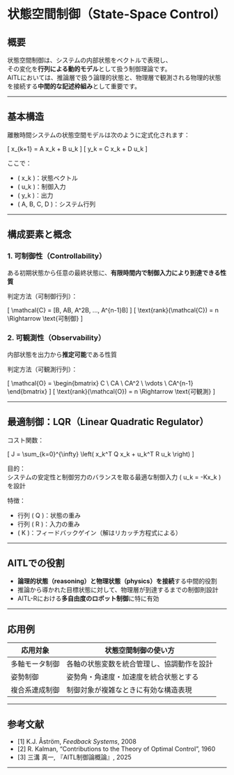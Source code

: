 <script type="text/javascript"
  id="MathJax-script"
  async
  src="https://cdn.jsdelivr.net/npm/mathjax@3/es5/tex-mml-chtml.js">
</script>

# 状態空間制御（State-Space Control）

## 概要

状態空間制御は、システムの内部状態をベクトルで表現し、  
その変化を**行列による動的モデル**として扱う制御理論です。  
AITLにおいては、推論層で扱う論理的状態と、物理層で観測される物理的状態を接続する**中間的な記述枠組み**として重要です。

---

## 基本構造

離散時間システムの状態空間モデルは次のように定式化されます：

\[
x_{k+1} = A x_k + B u_k
\]
\[
y_k = C x_k + D u_k
\]

ここで：

- \( x_k \)：状態ベクトル  
- \( u_k \)：制御入力  
- \( y_k \)：出力  
- \( A, B, C, D \)：システム行列

---

## 構成要素と概念

### 1. 可制御性（Controllability）

ある初期状態から任意の最終状態に、**有限時間内で制御入力により到達できる性質**

判定方法（可制御行列）：

\[
\mathcal{C} = [B, AB, A^2B, ..., A^{n-1}B]
\]
\[
\text{rank}(\mathcal{C}) = n \Rightarrow \text{可制御}
\]

### 2. 可観測性（Observability）

内部状態を出力から**推定可能**である性質

判定方法（可観測行列）：

\[
\mathcal{O} = \begin{bmatrix} C \\ CA \\ CA^2 \\ \vdots \\ CA^{n-1} \end{bmatrix}
\]
\[
\text{rank}(\mathcal{O}) = n \Rightarrow \text{可観測}
\]

---

## 最適制御：LQR（Linear Quadratic Regulator）

コスト関数：

\[
J = \sum_{k=0}^{\infty} \left( x_k^T Q x_k + u_k^T R u_k \right)
\]

目的：  
システムの安定性と制御労力のバランスを取る最適な制御入力 \( u_k = -Kx_k \) を設計

特徴：

- 行列 \( Q \)：状態の重み  
- 行列 \( R \)：入力の重み  
- \( K \)：フィードバックゲイン（解はリカッチ方程式による）

---

## AITLでの役割

- **論理的状態（reasoning）と物理状態（physics）を接続**する中間的役割  
- 推論から導かれた目標状態に対して、物理層が到達するまでの制御則設計  
- AITL-Rにおける**多自由度のロボット制御**に特に有効  

---

## 応用例

| 応用対象 | 状態空間制御の使い方 |
|----------|------------------------|
| 多軸モータ制御 | 各軸の状態変数を統合管理し、協調動作を設計 |
| 姿勢制御 | 姿勢角・角速度・加速度を統合状態とする |
| 複合系連成制御 | 制御対象が複雑なときに有効な構造表現 |

---

## 参考文献

- [1] K.J. Åström, *Feedback Systems*, 2008  
- [2] R. Kalman, “Contributions to the Theory of Optimal Control”, 1960  
- [3] 三溝 真一, 『AITL制御論概論』, 2025  

---
